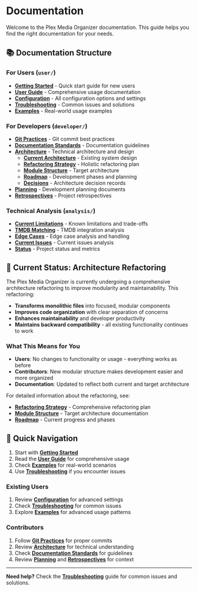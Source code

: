 # Documentation

Welcome to the Plex Media Organizer documentation. This guide helps you find the right documentation for your needs.

## 📚 **Documentation Structure**

### **For Users** (`user/`)
- **[Getting Started](user/getting-started.md)** - Quick start guide for new users
- **[User Guide](user/user-guide.md)** - Comprehensive usage documentation
- **[Configuration](user/configuration.md)** - All configuration options and settings
- **[Troubleshooting](user/troubleshooting.md)** - Common issues and solutions
- **[Examples](user/examples/)** - Real-world usage examples

### **For Developers** (`developer/`)
- **[Git Practices](developer/git-practices.md)** - Git commit best practices
- **[Documentation Standards](developer/documentation-standards.md)** - Documentation guidelines
- **[Architecture](developer/architecture/)** - Technical architecture and design
  - **[Current Architecture](developer/architecture/architecture.md)** - Existing system design
  - **[Refactoring Strategy](developer/architecture/holistic-refactoring-strategy.md)** - Holistic refactoring plan
  - **[Module Structure](developer/architecture/module-structure.md)** - Target architecture
  - **[Roadmap](developer/architecture/roadmap.md)** - Development phases and planning
  - **[Decisions](developer/architecture/decisions/)** - Architecture decision records
- **[Planning](developer/planning/)** - Development planning documents
- **[Retrospectives](developer/retrospectives/)** - Project retrospectives

### **Technical Analysis** (`analysis/`)
- **[Current Limitations](analysis/current-limitations.md)** - Known limitations and trade-offs
- **[TMDB Matching](analysis/tmdb-matching.md)** - TMDB integration analysis
- **[Edge Cases](analysis/edge-cases.md)** - Edge case analysis and handling
- **[Current Issues](analysis/current-issues.md)** - Current issues analysis
- **[Status](analysis/status.md)** - Project status and metrics

## 🔄 **Current Status: Architecture Refactoring**

The Plex Media Organizer is currently undergoing a comprehensive architecture refactoring to improve modularity and maintainability. This refactoring:

- **Transforms monolithic files** into focused, modular components
- **Improves code organization** with clear separation of concerns
- **Enhances maintainability** and developer productivity
- **Maintains backward compatibility** - all existing functionality continues to work

### **What This Means for You**
- **Users**: No changes to functionality or usage - everything works as before
- **Contributors**: New modular structure makes development easier and more organized
- **Documentation**: Updated to reflect both current and target architecture

For detailed information about the refactoring, see:
- **[Refactoring Strategy](developer/architecture/holistic-refactoring-strategy.md)** - Comprehensive refactoring plan
- **[Module Structure](developer/architecture/module-structure.md)** - Target architecture documentation
- **[Roadmap](developer/architecture/roadmap.md)** - Current progress and phases

## 🎯 **Quick Navigation**
1. Start with **[Getting Started](user/getting-started.md)**
2. Read the **[User Guide](user/user-guide.md)** for comprehensive usage
3. Check **[Examples](user/examples/)** for real-world scenarios
4. Use **[Troubleshooting](user/troubleshooting.md)** if you encounter issues

### **Existing Users**
1. Review **[Configuration](user/configuration.md)** for advanced settings
2. Check **[Troubleshooting](user/troubleshooting.md)** for common issues
3. Explore **[Examples](user/examples/)** for advanced usage patterns

### **Contributors**
1. Follow **[Git Practices](developer/git-practices.md)** for proper commits
2. Review **[Architecture](developer/architecture/)** for technical understanding
3. Check **[Documentation Standards](developer/documentation-standards.md)** for guidelines
4. Review **[Planning](developer/planning/)** and **[Retrospectives](developer/retrospectives/)** for context

---

**Need help?** Check the **[Troubleshooting](user/troubleshooting.md)** guide for common issues and solutions.
